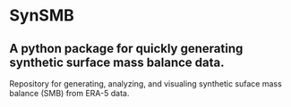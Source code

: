 # SynSMB

## A python package for quickly generating synthetic surface mass balance data.

Repository for generating, analyzing, and visualing synthetic suface mass balance (SMB) from ERA-5 data.
